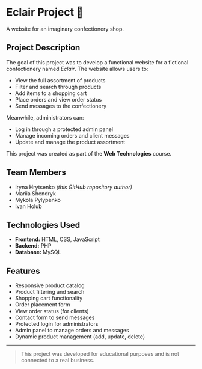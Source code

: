 # Eclair Project 🍰  
A website for an imaginary confectionery shop.

## Project Description

The goal of this project was to develop a functional website for a fictional confectionery named *Eclair*. The website allows users to:

- View the full assortment of products  
- Filter and search through products  
- Add items to a shopping cart  
- Place orders and view order status  
- Send messages to the confectionery  

Meanwhile, administrators can:

- Log in through a protected admin panel  
- Manage incoming orders and client messages  
- Update and manage the product assortment  

This project was created as part of the **Web Technologies** course.

## Team Members

- Iryna Hrytsenko *(this GitHub repository author)*  
- Mariia Shendryk  
- Mykola Pylypenko  
- Ivan Holub  

## Technologies Used

- **Frontend:** HTML, CSS, JavaScript  
- **Backend:** PHP  
- **Database:** MySQL  

## Features

- Responsive product catalog  
- Product filtering and search  
- Shopping cart functionality  
- Order placement form  
- View order status (for clients)  
- Contact form to send messages  
- Protected login for administrators  
- Admin panel to manage orders and messages  
- Dynamic product management (add, update, delete)

---

> This project was developed for educational purposes and is not connected to a real business.
